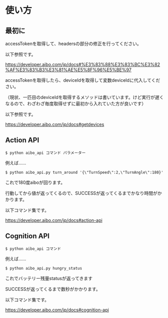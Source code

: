 # 使い方
## 最初に
accessTokenを取得して、headersの部分の修正を行ってください。

以下参照です。

<https://developer.aibo.com/jp/docs#%E3%83%88%E3%83%BC%E3%82%AF%E3%83%B3%E3%81%AE%E5%8F%96%E5%BE%97>


accessTokenを取得したら、deviceIdを取得して変数deviceIdに代入してください。

（現状、一匹目のdeviceIdを取得するメソッドは書いています。けど実行が遅くなるので、わざわざ毎度取得せずに最初から入れていた方が良いです）

以下参照です。

<https://developer.aibo.com/jp/docs#getdevices>

## Action API

```
$ python aibo_api コマンド パラメーター
```
例えば……

```
$ python aibo_api.py turn_around '{\"TurnSpeed\":2,\"TurnAngle\":180}'
```
これで180度aiboが回ります。

行動してから値が返ってくるので、SUCCESSが返ってくるまでかなり時間がかかります。

以下コマンド集です。

<https://developer.aibo.com/jp/docs#action-api>

## Cognition API

```
$ python aibo_api コマンド 
```
例えば……

```
$ python aibo_api.py hungry_status
```
これでバッテリー残量statusが返ってきます

SUCCESSが返ってくるまで数秒がかかります。

以下コマンド集です。

<https://developer.aibo.com/jp/docs#cognition-api>